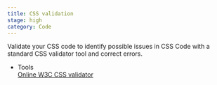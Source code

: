 ```yaml
---
title: CSS validation
stage: high
category: Code
---
```

Validate your CSS code to identify possible issues in CSS Code with a standard CSS validator tool and correct errors.

* Tools <br>
[Online W3C CSS validator](https://jigsaw.w3.org/css-validator/) <br>
